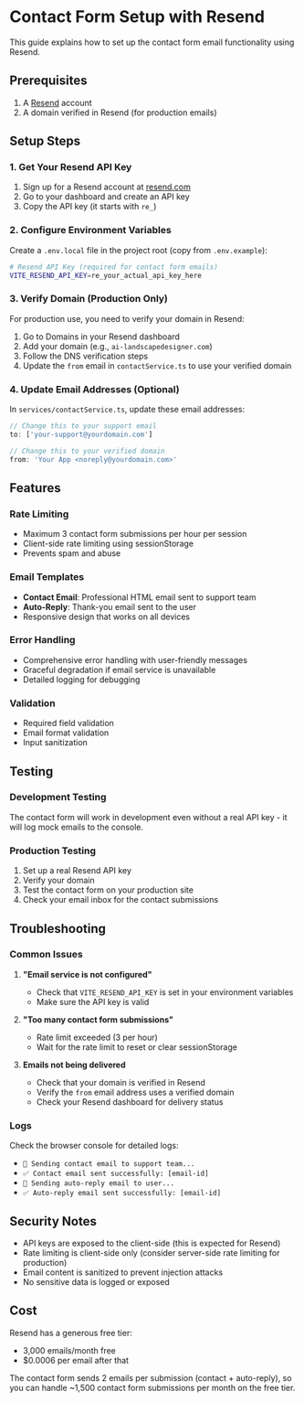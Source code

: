 # Contact Form Setup with Resend

This guide explains how to set up the contact form email functionality using Resend.

## Prerequisites

1. A [Resend](https://resend.com) account
2. A domain verified in Resend (for production emails)

## Setup Steps

### 1. Get Your Resend API Key

1. Sign up for a Resend account at [resend.com](https://resend.com)
2. Go to your dashboard and create an API key
3. Copy the API key (it starts with `re_`)

### 2. Configure Environment Variables

Create a `.env.local` file in the project root (copy from `.env.example`):

```bash
# Resend API Key (required for contact form emails)
VITE_RESEND_API_KEY=re_your_actual_api_key_here
```

### 3. Verify Domain (Production Only)

For production use, you need to verify your domain in Resend:

1. Go to Domains in your Resend dashboard
2. Add your domain (e.g., `ai-landscapedesigner.com`)
3. Follow the DNS verification steps
4. Update the `from` email in `contactService.ts` to use your verified domain

### 4. Update Email Addresses (Optional)

In `services/contactService.ts`, update these email addresses:

```typescript
// Change this to your support email
to: ['your-support@yourdomain.com']

// Change this to your verified domain
from: 'Your App <noreply@yourdomain.com>'
```

## Features

### Rate Limiting
- Maximum 3 contact form submissions per hour per session
- Client-side rate limiting using sessionStorage
- Prevents spam and abuse

### Email Templates
- **Contact Email**: Professional HTML email sent to support team
- **Auto-Reply**: Thank-you email sent to the user
- Responsive design that works on all devices

### Error Handling
- Comprehensive error handling with user-friendly messages
- Graceful degradation if email service is unavailable
- Detailed logging for debugging

### Validation
- Required field validation
- Email format validation
- Input sanitization

## Testing

### Development Testing
The contact form will work in development even without a real API key - it will log mock emails to the console.

### Production Testing
1. Set up a real Resend API key
2. Verify your domain
3. Test the contact form on your production site
4. Check your email inbox for the contact submissions

## Troubleshooting

### Common Issues

1. **"Email service is not configured"**
   - Check that `VITE_RESEND_API_KEY` is set in your environment variables
   - Make sure the API key is valid

2. **"Too many contact form submissions"**
   - Rate limit exceeded (3 per hour)
   - Wait for the rate limit to reset or clear sessionStorage

3. **Emails not being delivered**
   - Check that your domain is verified in Resend
   - Verify the `from` email address uses a verified domain
   - Check your Resend dashboard for delivery status

### Logs
Check the browser console for detailed logs:
- `📧 Sending contact email to support team...`
- `✅ Contact email sent successfully: [email-id]`
- `📧 Sending auto-reply email to user...`
- `✅ Auto-reply email sent successfully: [email-id]`

## Security Notes

- API keys are exposed to the client-side (this is expected for Resend)
- Rate limiting is client-side only (consider server-side rate limiting for production)
- Email content is sanitized to prevent injection attacks
- No sensitive data is logged or exposed

## Cost

Resend has a generous free tier:
- 3,000 emails/month free
- $0.0006 per email after that

The contact form sends 2 emails per submission (contact + auto-reply), so you can handle ~1,500 contact form submissions per month on the free tier.